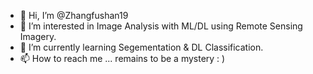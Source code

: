 - 👋 Hi, I’m @Zhangfushan19
- 👀 I’m interested in Image Analysis with ML/DL using Remote Sensing Imagery.
- 🌱 I’m currently learning Segementation & DL Classification.
- 📫 How to reach me ... remains to be a mystery : )

<!---
Zhangfushan19/Zhangfushan19 is a ✨ special ✨ repository because its `README.md` (this file) appears on your GitHub profile.
You can click the Preview link to take a look at your changes.
--->
